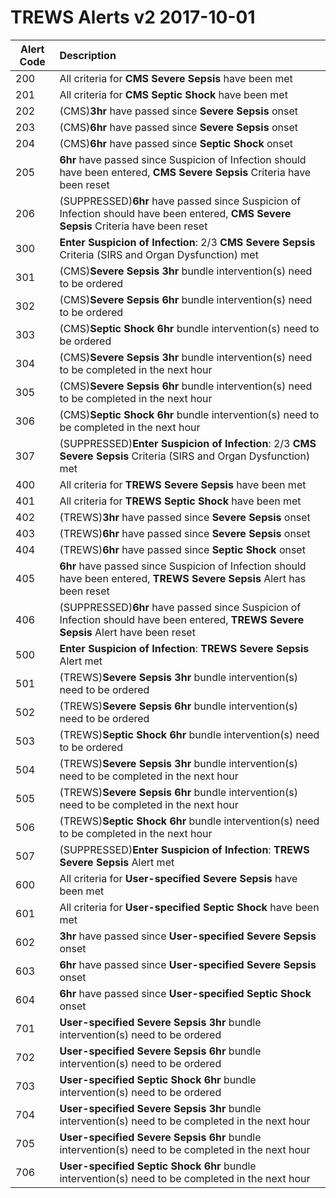 TREWS Alerts v2 2017-10-01
==========================

| Alert Code | Description |
|------------|:------------|
| 200 | All criteria for **CMS Severe Sepsis** have been met|
| 201 | All criteria for **CMS Septic Shock** have been met|
| 202 | (CMS)**3hr** have passed since **Severe Sepsis** onset|
| 203 | (CMS)**6hr** have passed since **Severe Sepsis** onset|
| 204 | (CMS)**6hr** have passed since **Septic Shock** onset|
| 205 | **6hr** have passed since Suspicion of Infection should have been entered, **CMS Severe Sepsis** Criteria have been reset|
| 206 | (SUPPRESSED)**6hr** have passed since Suspicion of Infection should have been entered, **CMS Severe Sepsis** Criteria have been reset|
| 300 | **Enter Suspicion of Infection**: 2/3 **CMS Severe Sepsis** Criteria (SIRS and Organ Dysfunction) met|
| 301 | (CMS)**Severe Sepsis** **3hr** bundle intervention(s) need to be ordered|
| 302 | (CMS)**Severe Sepsis** **6hr** bundle intervention(s) need to be ordered|
| 303 | (CMS)**Septic Shock** **6hr** bundle intervention(s) need to be ordered|
| 304 | (CMS)**Severe Sepsis** **3hr** bundle intervention(s) need to be completed in the next hour|
| 305 | (CMS)**Severe Sepsis** **6hr** bundle intervention(s) need to be completed in the next hour|
| 306 | (CMS)**Septic Shock** **6hr** bundle intervention(s) need to be completed in the next hour|
| 307 | (SUPPRESSED)**Enter Suspicion of Infection**: 2/3 **CMS Severe Sepsis** Criteria (SIRS and Organ Dysfunction) met|
| 400 | All criteria for **TREWS Severe Sepsis** have been met|
| 401 | All criteria for **TREWS Septic Shock** have been met|
| 402 | (TREWS)**3hr** have passed since **Severe Sepsis** onset|
| 403 | (TREWS)**6hr** have passed since **Severe Sepsis** onset|
| 404 | (TREWS)**6hr** have passed since **Septic Shock** onset|
| 405 | **6hr** have passed since Suspicion of Infection should have been entered, **TREWS Severe Sepsis** Alert has been reset|
| 406 | (SUPPRESSED)**6hr** have passed since Suspicion of Infection should have been entered, **TREWS Severe Sepsis** Alert have been reset|
| 500 | **Enter Suspicion of Infection**: **TREWS Severe Sepsis** Alert met|
| 501 | (TREWS)**Severe Sepsis** **3hr** bundle intervention(s) need to be ordered|
| 502 | (TREWS)**Severe Sepsis** **6hr** bundle intervention(s) need to be ordered|
| 503 | (TREWS)**Septic Shock** **6hr** bundle intervention(s) need to be ordered|
| 504 | (TREWS)**Severe Sepsis** **3hr** bundle intervention(s) need to be completed in the next hour|
| 505 | (TREWS)**Severe Sepsis** **6hr** bundle intervention(s) need to be completed in the next hour|
| 506 | (TREWS)**Septic Shock** **6hr** bundle intervention(s) need to be completed in the next hour|
| 507 | (SUPPRESSED)**Enter Suspicion of Infection**: **TREWS Severe Sepsis** Alert met|
| 600 | All criteria for **User-specified Severe Sepsis** have been met|
| 601 | All criteria for **User-specified Septic Shock** have been met|
| 602 | **3hr** have passed since **User-specified Severe Sepsis** onset|
| 603 | **6hr** have passed since **User-specified Severe Sepsis** onset|
| 604 | **6hr** have passed since **User-specified Septic Shock** onset|
| 701 | **User-specified Severe Sepsis** **3hr** bundle intervention(s) need to be ordered|
| 702 | **User-specified Severe Sepsis** **6hr** bundle intervention(s) need to be ordered|
| 703 | **User-specified Septic Shock** **6hr** bundle intervention(s) need to be ordered|
| 704 | **User-specified Severe Sepsis** **3hr** bundle intervention(s) need to be completed in the next hour|
| 705 | **User-specified Severe Sepsis** **6hr** bundle intervention(s) need to be completed in the next hour|
| 706 | **User-specified Septic Shock** **6hr** bundle intervention(s) need to be completed in the next hour|